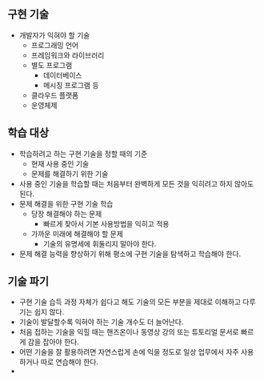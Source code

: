 ## 구현 기술
- 개발자가 익혀야 할 기술
	- 프로그래밍 언어
	- 프레임워크와 라이브러리
	- 별도 프로그램
		- 데이터베이스
		- 메시징 프로그램 등
	- 클라우드 플랫폼
	- 운영체제

## 학습 대상
- 학습하려고 하는 구현 기술을 정할 때의 기준
	- 현재 사용 중인 기술
	- 문제를 해결하기 위한 기술
- 사용 중인 기술을 학습할 때는 처음부터 완벽하게 모든 것을 익히려고 하지 않아도 된다.
- 문제 해결을 위한 구현 기술 학습
	- 당장 해결해야 하는 문제
		- 빠르게 찾아서 기본 사용방법을 익히고 적용
	- 가까운 미래에 해결해야 할 문제
		- 기술의 유명세에 휘둘리지 말아야 한다.
- 문제 해결 능력을 향상하기 위해 평소에 구현 기술을 탐색하고 학습해야 한다.

## 기술 파기
- 구현 기술 습득 과정 자체가 쉽다고 해도 기술의 모든 부분을 제대로 이해하고 다루기는 쉽지 않다.
- 기술이 발달할수록 익혀야 하는 기술 개수도 더 늘어난다.
- 처음 접하는 기술을 익힐 때는 핸즈온이나 동영상 강의 또는 튜토리얼 문서로 빠르게 감을 잡아야 한다.
- 어떤 기술을 잘 활용하려면 자연스럽게 손에 익을 정도로 일상 업무에서 자주 사용하거나 따로 연습해야 한다.
- 